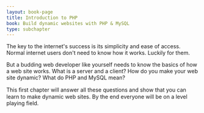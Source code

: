 ```yaml
---
layout: book-page
title: Introduction to PHP
book: Build dynamic websites with PHP & MySQL
type: subchapter
---
```


The key to the internet's success is its simplicity and ease of access. Normal internet users don't need to know how it works. Luckily for them.

But a budding web developer like yourself needs to know the basics of how a web site works. What is a server and a client? How do you make your web site dynamic? What do PHP and MySQL mean?

This ﬁrst chapter will answer all these questions and show that you can learn to make dynamic web sites. By the end everyone will be on a level playing field.